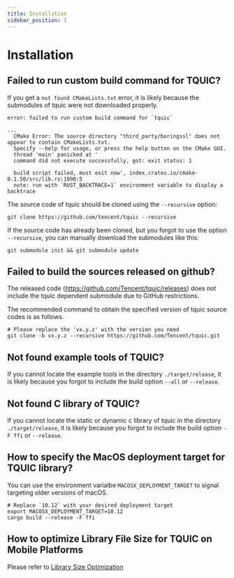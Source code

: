 ```yaml
---
title: Installation
sidebar_position: 1
---
```


# Installation

## Failed to run custom build command for TQUIC?

If you get a `not found CMakeLists.txt` error, it is likely because the submodules of tquic were not downloaded properly.

```
error: failed to run custom build command for `tquic`

...
  CMake Error: The source directory "third_party/boringssl" does not appear to contain CMakeLists.txt.
  Specify --help for usage, or press the help button on the CMake GUI.
  thread 'main' panicked at '
  command did not execute successfully, got: exit status: 1

  build script failed, must exit now', index.crates.io/cmake-0.1.50/src/lib.rs:1098:5
  note: run with `RUST_BACKTRACE=1` environment variable to display a backtrace
```

The source code of tquic should be cloned using the `--recursive` option:
```
git clone https://github.com/tencent/tquic --recursive
```

If the source code has already been cloned, but you forgot to use the option `--recursive`, you can manually download the submodules like this:
```
git submodule init && git submodule update
```


## Failed to build the sources released on github?

The released code (https://github.com/Tencent/tquic/releases) does not include the tquic dependent submodule due to GitHub restrictions.

The recommended command to obtain the specified version of tquic source codes is as follows.

```
# Please replace the 'vx.y.z' with the version you need
git clone -b vx.y.z --recursive https://github.com/Tencent/tquic.git
```


## Not found example tools of TQUIC?

If you cannot locate the example tools in the directory `./target/release`, it is likely because you forgot to include the build option `--all` or `--release`.


## Not found C library of TQUIC?

If you cannot locate the static or dynamic c library of tquic in the directory `./target/release`, it is likely because you forgot to include the build option `-F ffi` or `--release`.


## How to specify the MacOS deployment target for TQUIC library?

You can use the environment varialbe `MACOSX_DEPLOYMENT_TARGET` to signal targeting older versions of macOS.

```
# Replace `10.12` with your desired deployment target
export MACOSX_DEPLOYMENT_TARGET=10.12
cargo build --release -F ffi
```


## How to optimize Library File Size for TQUIC on Mobile Platforms

Please refer to [Library Size Optimization](../further_readings/minimizing_size/)

